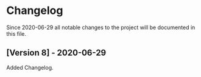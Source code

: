 # Changelog

Since 2020-06-29 all notable changes to the project will be documented in this file.

## [Version 8] - 2020-06-29

Added Changelog.
